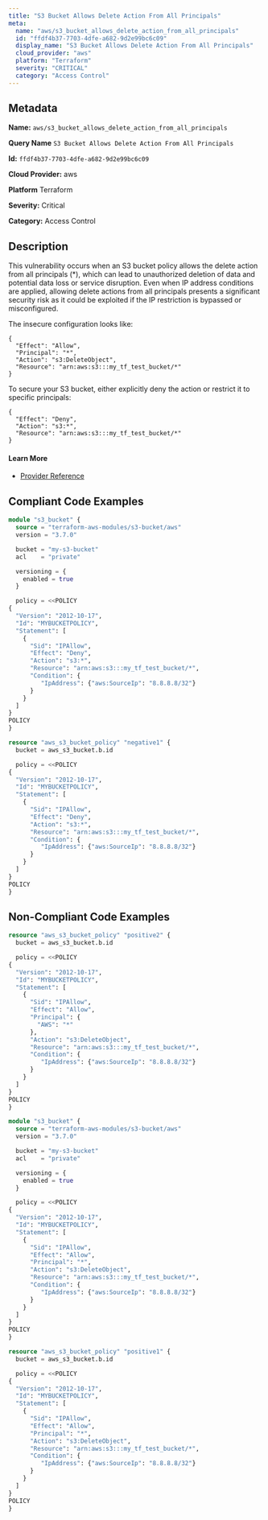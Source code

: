 ```yaml
---
title: "S3 Bucket Allows Delete Action From All Principals"
meta:
  name: "aws/s3_bucket_allows_delete_action_from_all_principals"
  id: "ffdf4b37-7703-4dfe-a682-9d2e99bc6c09"
  display_name: "S3 Bucket Allows Delete Action From All Principals"
  cloud_provider: "aws"
  platform: "Terraform"
  severity: "CRITICAL"
  category: "Access Control"
---
```

## Metadata

**Name:** `aws/s3_bucket_allows_delete_action_from_all_principals`

**Query Name** `S3 Bucket Allows Delete Action From All Principals`

**Id:** `ffdf4b37-7703-4dfe-a682-9d2e99bc6c09`

**Cloud Provider:** aws

**Platform** Terraform

**Severity:** Critical

**Category:** Access Control

## Description
This vulnerability occurs when an S3 bucket policy allows the delete action from all principals (*), which can lead to unauthorized deletion of data and potential data loss or service disruption. Even when IP address conditions are applied, allowing delete actions from all principals presents a significant security risk as it could be exploited if the IP restriction is bypassed or misconfigured.

The insecure configuration looks like:
```
{
  "Effect": "Allow",
  "Principal": "*",
  "Action": "s3:DeleteObject",
  "Resource": "arn:aws:s3:::my_tf_test_bucket/*"
}
```

To secure your S3 bucket, either explicitly deny the action or restrict it to specific principals:
```
{
  "Effect": "Deny",
  "Action": "s3:*",
  "Resource": "arn:aws:s3:::my_tf_test_bucket/*"
}
```

#### Learn More

 - [Provider Reference](https://registry.terraform.io/providers/hashicorp/aws/latest/docs/resources/s3_bucket_policy)


## Compliant Code Examples
```terraform
module "s3_bucket" {
  source = "terraform-aws-modules/s3-bucket/aws"
  version = "3.7.0"

  bucket = "my-s3-bucket"
  acl    = "private"

  versioning = {
    enabled = true
  }

  policy = <<POLICY
{
  "Version": "2012-10-17",
  "Id": "MYBUCKETPOLICY",
  "Statement": [
    {
      "Sid": "IPAllow",
      "Effect": "Deny",
      "Action": "s3:*",
      "Resource": "arn:aws:s3:::my_tf_test_bucket/*",
      "Condition": {
         "IpAddress": {"aws:SourceIp": "8.8.8.8/32"}
      }
    }
  ]
}
POLICY
}

```

```terraform
resource "aws_s3_bucket_policy" "negative1" {
  bucket = aws_s3_bucket.b.id

  policy = <<POLICY
{
  "Version": "2012-10-17",
  "Id": "MYBUCKETPOLICY",
  "Statement": [
    {
      "Sid": "IPAllow",
      "Effect": "Deny",
      "Action": "s3:*",
      "Resource": "arn:aws:s3:::my_tf_test_bucket/*",
      "Condition": {
         "IpAddress": {"aws:SourceIp": "8.8.8.8/32"}
      }
    }
  ]
}
POLICY
}

```
## Non-Compliant Code Examples
```terraform
resource "aws_s3_bucket_policy" "positive2" {
  bucket = aws_s3_bucket.b.id

  policy = <<POLICY
{
  "Version": "2012-10-17",
  "Id": "MYBUCKETPOLICY",
  "Statement": [
    {
      "Sid": "IPAllow",
      "Effect": "Allow",
      "Principal": {
        "AWS": "*"
      },
      "Action": "s3:DeleteObject",
      "Resource": "arn:aws:s3:::my_tf_test_bucket/*",
      "Condition": {
         "IpAddress": {"aws:SourceIp": "8.8.8.8/32"}
      }
    }
  ]
}
POLICY
}

```

```terraform
module "s3_bucket" {
  source = "terraform-aws-modules/s3-bucket/aws"
  version = "3.7.0"

  bucket = "my-s3-bucket"
  acl    = "private"

  versioning = {
    enabled = true
  }

  policy = <<POLICY
{
  "Version": "2012-10-17",
  "Id": "MYBUCKETPOLICY",
  "Statement": [
    {
      "Sid": "IPAllow",
      "Effect": "Allow",
      "Principal": "*",
      "Action": "s3:DeleteObject",
      "Resource": "arn:aws:s3:::my_tf_test_bucket/*",
      "Condition": {
         "IpAddress": {"aws:SourceIp": "8.8.8.8/32"}
      }
    }
  ]
}
POLICY
}

```

```terraform
resource "aws_s3_bucket_policy" "positive1" {
  bucket = aws_s3_bucket.b.id

  policy = <<POLICY
{
  "Version": "2012-10-17",
  "Id": "MYBUCKETPOLICY",
  "Statement": [
    {
      "Sid": "IPAllow",
      "Effect": "Allow",
      "Principal": "*",
      "Action": "s3:DeleteObject",
      "Resource": "arn:aws:s3:::my_tf_test_bucket/*",
      "Condition": {
         "IpAddress": {"aws:SourceIp": "8.8.8.8/32"}
      }
    }
  ]
}
POLICY
}

```